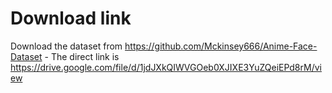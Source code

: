 # Download link

Download the dataset from https://github.com/Mckinsey666/Anime-Face-Dataset
    - The direct link is https://drive.google.com/file/d/1jdJXkQIWVGOeb0XJIXE3YuZQeiEPd8rM/view

